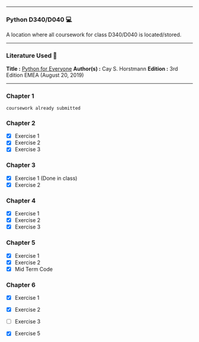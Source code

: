 ****

### Python D340/D040 :computer:

A location where all coursework for class D340/D040 is located/stored.

****

### Literature Used :book:
 **Title :** <u>Python for Everyone</u>
 **Author(s) :** Cay S. Horstmann 
 **Edition :** 3rd Edition EMEA (August 20, 2019)



****
### Chapter 1

`coursework already submitted`

### Chapter 2
* [x] Exercise 1
* [X] Exercise 2
* [X] Exercise 3

### Chapter 3
* [x] Exercise 1 (Done in class)
* [X] Exercise 2 
### Chapter 4
* [x] Exercise 1
* [x] Exercise 2
* [x] Exercise 3
### Chapter 5
* [x] Exercise 1
* [x] Exercise 2
* [x] Mid Term Code 
### Chapter 6
* [x] Exercise 1
* [x] Exercise 2
* [ ] Exercise 3
* [x] Exercise 5

